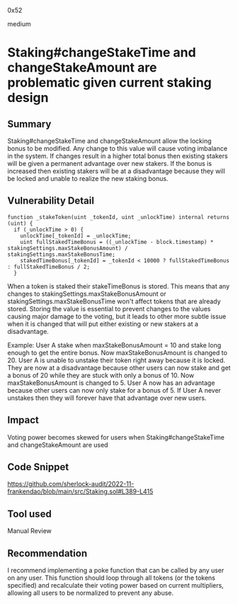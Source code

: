 0x52

medium

# Staking#changeStakeTime and changeStakeAmount are problematic given current staking design

## Summary

Staking#changeStakeTime and changeStakeAmount allow the locking bonus to be modified. Any change to this value will cause voting imbalance in the system. If changes result in a higher total bonus then existing stakers will be given a permanent advantage over new stakers. If the bonus is increased then existing stakers will be at a disadvantage because they will be locked and unable to realize the new staking bonus.

## Vulnerability Detail

    function _stakeToken(uint _tokenId, uint _unlockTime) internal returns (uint) {
      if (_unlockTime > 0) {
        unlockTime[_tokenId] = _unlockTime;
        uint fullStakedTimeBonus = ((_unlockTime - block.timestamp) * stakingSettings.maxStakeBonusAmount) / stakingSettings.maxStakeBonusTime;
        stakedTimeBonus[_tokenId] = _tokenId < 10000 ? fullStakedTimeBonus : fullStakedTimeBonus / 2;
      }

When a token is staked their stakeTimeBonus is stored. This means that any changes to stakingSettings.maxStakeBonusAmount or stakingSettings.maxStakeBonusTime won't affect tokens that are already stored. Storing the value is essential to prevent changes to the values causing major damage to the voting, but it leads to other more subtle issue when it is changed that will put either existing or new stakers at a disadvantage. 

Example:
User A stake when maxStakeBonusAmount = 10 and stake long enough to get the entire bonus. Now maxStakeBonusAmount is changed to 20. User A is unable to unstake their token right away because it is locked. They are now at a disadvantage because other users can now stake and get a bonus of 20 while they are stuck with only a bonus of 10. Now maxStakeBonusAmount is changed to 5. User A now has an advantage because other users can now only stake for a bonus of 5. If User A never unstakes then they will forever have that advantage over new users.

## Impact

Voting power becomes skewed for users when Staking#changeStakeTime and changeStakeAmount are used

## Code Snippet

https://github.com/sherlock-audit/2022-11-frankendao/blob/main/src/Staking.sol#L389-L415

## Tool used

Manual Review

## Recommendation

I recommend implementing a poke function that can be called by any user on any user. This function should loop through all tokens (or the tokens specified) and recalculate their voting power based on current multipliers, allowing all users to be normalized to prevent any abuse.